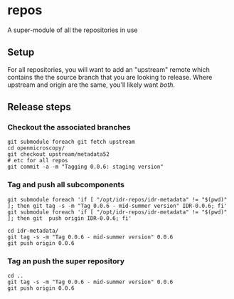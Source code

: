 # repos
A super-module of all the repositories in use

## Setup

For all repositories, you will want to add an "upstream" remote which
contains the the source branch that you are looking to release. Where
upstream and origin are the same, you'll likely want *both*.

## Release steps

### Checkout the associated branches

    git submodule foreach git fetch upstream
    cd openmicroscopy/
    git checkout upstream/metadata52
    # etc for all repos
    git commit -a -m "Tagging 0.0.6: staging version"

### Tag and push all subcomponents

    git submodule foreach 'if [ "/opt/idr-repos/idr-metadata" != "$(pwd)" ]; then git tag -s -m "Tag 0.0.6 - mid-summer version" IDR-0.0.6; fi'
    git submodule foreach 'if [ "/opt/idr-repos/idr-metadata" != "$(pwd)" ]; then git  push origin IDR-0.0.6; fi'

    cd idr-metadata/
    git tag -s -m "Tag 0.0.6 - mid-summer version" 0.0.6
    git push origin 0.0.6

### Tag an push the super repository

    cd ..
    git tag -s -m "Tag 0.0.6 - mid-summer version" 0.0.6
    git push origin 0.0.6
